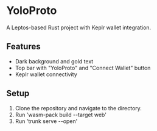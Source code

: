 # YoloProto
A Leptos-based Rust project with Keplr wallet integration.

## Features
- Dark background and gold text
- Top bar with "YoloProto" and "Connect Wallet" button
- Keplr wallet connectivity

## Setup
1. Clone the repository and navigate to the directory.
2. Run 'wasm-pack build --target web'
3. Run 'trunk serve --open'


